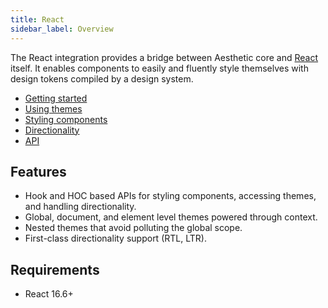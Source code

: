 ```yaml
---
title: React
sidebar_label: Overview
---
```


The React integration provides a bridge between Aesthetic core and [React](https://reactjs.org/)
itself. It enables components to easily and fluently style themselves with design tokens compiled by
a design system.

- [Getting started](./react/setup.mdx)
- [Using themes](./react/themes.md)
- [Styling components](./react/styles.md)
- [Directionality](./react/direction.md)
- [API](./react/api.md)

## Features

- Hook and HOC based APIs for styling components, accessing themes, and handling directionality.
- Global, document, and element level themes powered through context.
- Nested themes that avoid polluting the global scope.
- First-class directionality support (RTL, LTR).

## Requirements

- React 16.6+
